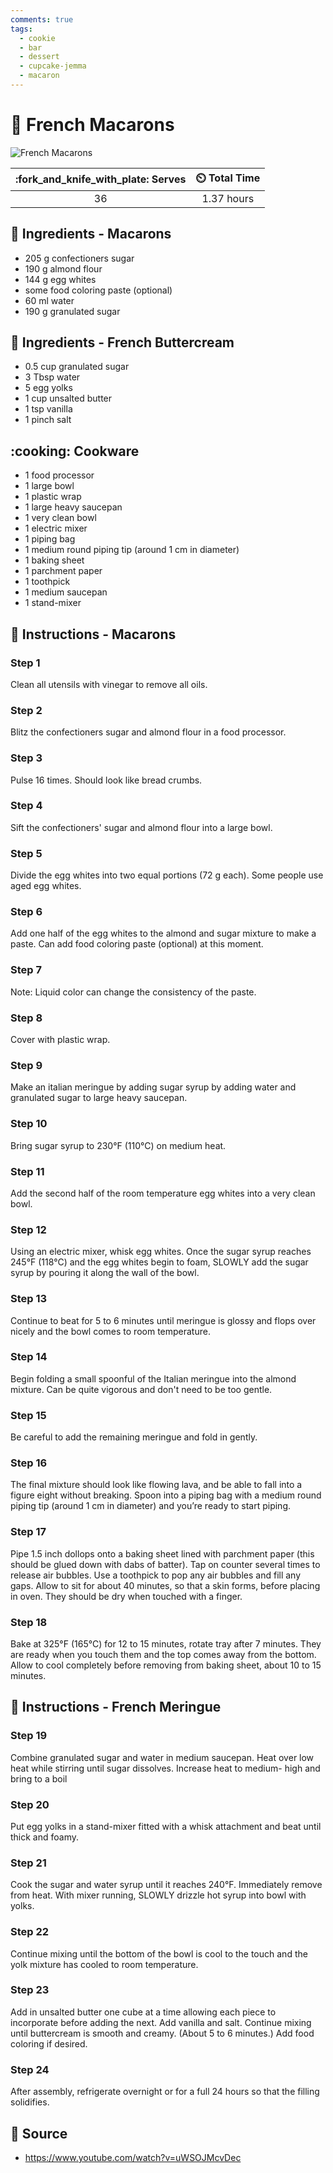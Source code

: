 ```yaml
---
comments: true
tags:
  - cookie
  - bar
  - dessert
  - cupcake-jemma
  - macaron
---
```

# :cookie: French Macarons

![French Macarons](../assets/images/french-macarons.jpg)

| :fork_and_knife_with_plate: Serves | :timer_clock: Total Time |
|:----------------------------------:|:-----------------------: |
| 36 | 1.37 hours |

## :salt: Ingredients - Macarons

- 205 g confectioners sugar
- 190 g almond flour
- 144 g egg whites
- some food coloring paste (optional)
- 60 ml water
- 190 g granulated sugar

## :salt: Ingredients - French Buttercream

- 0.5 cup granulated sugar
- 3 Tbsp water
- 5 egg yolks
- 1 cup unsalted butter
- 1 tsp vanilla
- 1 pinch salt

## :cooking: Cookware

- 1 food processor
- 1 large bowl
- 1 plastic wrap
- 1 large heavy saucepan
- 1 very clean bowl
- 1 electric mixer
- 1 piping bag
- 1 medium round piping tip (around 1 cm in diameter)
- 1 baking sheet
- 1 parchment paper
- 1 toothpick
- 1 medium saucepan
- 1 stand-mixer

## :pencil: Instructions - Macarons

### Step 1

Clean all utensils with vinegar to remove all oils.

### Step 2

Blitz the confectioners sugar and almond flour in a food processor.

### Step 3

Pulse 16 times. Should look like bread crumbs.

### Step 4

Sift the confectioners' sugar and almond flour into a large bowl.

### Step 5

Divide the egg whites into two equal portions (72 g each). Some people use aged egg whites.

### Step 6

Add one half of the egg whites to the almond and sugar mixture to make a paste. Can add food coloring paste (optional)
at this moment.

### Step 7

Note: Liquid color can change the consistency of the paste.

### Step 8

Cover with plastic wrap.

### Step 9

Make an italian meringue by adding sugar syrup by adding water and granulated sugar to large heavy saucepan.

### Step 10

Bring sugar syrup to 230°F (110°C) on medium heat.

### Step 11

Add the second half of the room temperature egg whites into a very clean bowl.

### Step 12

Using an electric mixer, whisk egg whites. Once the sugar syrup reaches 245°F (118°C) and the egg whites begin to
foam, SLOWLY add the sugar syrup by pouring it along the wall of the bowl.

### Step 13

Continue to beat for 5 to 6 minutes until meringue is glossy and flops over nicely and the bowl comes to room
temperature.

### Step 14

Begin folding a small spoonful of the Italian meringue into the almond mixture. Can be quite vigorous and don't need to
be too gentle.

### Step 15

Be careful to add the remaining meringue and fold in gently.

### Step 16

The final mixture should look like flowing lava, and be able to fall into a figure eight without breaking. Spoon into a
piping bag with a medium round piping tip (around 1 cm in diameter) and you’re ready to start piping.

### Step 17

Pipe 1.5 inch dollops onto a baking sheet lined with parchment paper (this should be glued down with dabs of batter).
Tap on counter several times to release air bubbles. Use a toothpick to pop any air bubbles and fill any gaps. Allow to
sit for about 40 minutes, so that a skin forms, before placing in oven. They should be dry when touched with a finger.

### Step 18

Bake at 325°F (165°C) for 12 to 15 minutes, rotate tray after 7 minutes. They are ready when you touch them and the
top comes away from the bottom. Allow to cool completely before removing from baking sheet, about 10 to 15 minutes.

## :pencil: Instructions - French Meringue

### Step 19

Combine granulated sugar and water in medium saucepan. Heat over low heat while stirring until sugar dissolves.
Increase heat to medium- high and bring to a boil

### Step 20

Put egg yolks in a stand-mixer fitted with a whisk attachment and beat until thick and foamy.

### Step 21

Cook the sugar and water syrup until it reaches 240°F. Immediately remove from heat. With mixer running, SLOWLY drizzle
hot syrup into bowl with yolks.

### Step 22

Continue mixing until the bottom of the bowl is cool to the touch and the yolk mixture has cooled to room temperature.

### Step 23

Add in unsalted butter one cube at a time allowing each piece to incorporate before adding the next. Add vanilla and
salt. Continue mixing until buttercream is smooth and creamy. (About 5 to 6 minutes.) Add food coloring if desired.

### Step 24

After assembly, refrigerate overnight or for a full 24 hours so that the filling solidifies.

## :link: Source

- <https://www.youtube.com/watch?v=uWSOJMcvDec>
